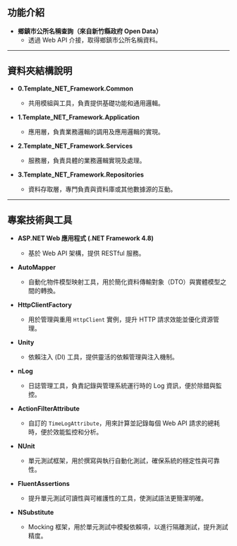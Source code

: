 ## 功能介紹

- **鄉鎮市公所名稱查詢（來自新竹縣政府 Open Data）**
  - 透過 Web API 介接，取得鄉鎮市公所名稱資料。

---

## 資料夾結構說明

- **0.Template_NET_Framework.Common**  
  - 共用模組與工具，負責提供基礎功能和通用邏輯。

- **1.Template_NET_Framework.Application**  
  - 應用層，負責業務邏輯的調用及應用邏輯的實現。

- **2.Template_NET_Framework.Services**  
  - 服務層，負責具體的業務邏輯實現及處理。

- **3.Template_NET_Framework.Repositories**  
  - 資料存取層，專門負責與資料庫或其他數據源的互動。

---

## 專案技術與工具

- **ASP.NET Web 應用程式 (.NET Framework 4.8)**  
  - 基於 Web API 架構，提供 RESTful 服務。

- **AutoMapper**  
  - 自動化物件模型映射工具，用於簡化資料傳輸對象（DTO）與實體模型之間的轉換。

- **HttpClientFactory**  
  - 用於管理與重用 `HttpClient` 實例，提升 HTTP 請求效能並優化資源管理。

- **Unity**  
  - 依賴注入 (DI) 工具，提供靈活的依賴管理與注入機制。

- **nLog**  
  - 日誌管理工具，負責記錄與管理系統運行時的 Log 資訊，便於除錯與監控。

- **ActionFilterAttribute**  
  - 自訂的 `TimeLogAttribute`，用來計算並記錄每個 Web API 請求的總耗時，便於效能監控和分析。

- **NUnit**  
  - 單元測試框架，用於撰寫與執行自動化測試，確保系統的穩定性與可靠性。

- **FluentAssertions**  
  - 提升單元測試可讀性與可維護性的工具，使測試語法更簡潔明確。

- **NSubstitute**  
  - Mocking 框架，用於單元測試中模擬依賴項，以進行隔離測試，提升測試精度。
